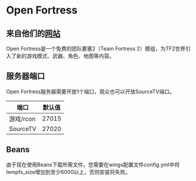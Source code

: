 # Open Fortress

## 来自他们的[网站](https://openfortress.fun/)

Open Fortress是一个免费的团队要塞2（Team Fortress 2）模组，为TF2世界引入了新的游戏模式、武器、角色、地图等内容。

## 服务器端口

Open Fortress服务器需要开放1个端口，观众也可以开放SourceTV端口。

| 端口      | 默认值 |
|-----------|---------|
| 游戏/rcon | 27015   |
| SourceTV  | 27020   |

## Beans

由于现在使用Beans下载所需文件，您需要在wings配置文件config.yml中将tempfs_size增加到至少6000以上，否则安装将失败。 